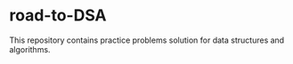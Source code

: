 # road-to-DSA
This repository contains practice problems solution for data structures and algorithms.
